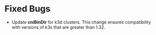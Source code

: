 # Fixed Bugs

- Update **cniBinDir** for k3d clusters. This change ensures compatibility with versions of k3s that are greater than 1.32.